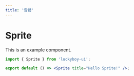 ```yaml
---
title: '雪碧'
---
```


# Sprite

This is an example component.

```jsx
import { Sprite } from 'luckyboy-ui';

export default () => <Sprite title="Hello Sprite!" />;
```
